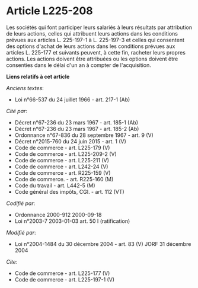 # Article L225-208

Les sociétés qui font participer leurs salariés à leurs résultats par attribution de leurs actions, celles qui attribuent
leurs actions dans les conditions prévues aux articles L. 225-197-1 à L. 225-197-3 et celles qui consentent des options
d'achat de leurs actions dans les conditions prévues aux articles L. 225-177 et suivants peuvent, à cette fin, racheter leurs
propres actions. Les actions doivent être attribuées ou les options doivent être consenties dans le délai d'un an à compter
de l'acquisition.

**Liens relatifs à cet article**

_Anciens textes_:

  - Loi n°66-537 du 24 juillet 1966 - art. 217-1 (Ab)

_Cité par_:

  - Décret n°67-236 du 23 mars 1967 - art. 185-1 (Ab)
  - Décret n°67-236 du 23 mars 1967 - art. 185-2 (Ab)
  - Ordonnance n°67-836 du 28 septembre 1967 - art. 9 (V)
  - Décret n°2015-760 du 24 juin 2015 - art. 1 (V)
  - Code de commerce - art. L225-179 (V)
  - Code de commerce - art. L225-209-2 (V)
  - Code de commerce - art. L225-211 (V)
  - Code de commerce - art. L242-24 (V)
  - Code de commerce - art. R225-159 (V)
  - Code de commerce. - art. R225-160 (M)
  - Code du travail - art. L442-5 (M)
  - Code général des impôts, CGI. - art. 112 (VT)

_Codifié par_:

  - Ordonnance 2000-912 2000-09-18
  - Loi n°2003-7 2003-01-03 art. 50 I (ratification)

_Modifié par_:

  - Loi n°2004-1484 du 30 décembre 2004 - art. 83 (V) JORF 31 décembre 2004

_Cite_:

  - Code de commerce - art. L225-177 (V)
  - Code de commerce - art. L225-197-1 (V)
